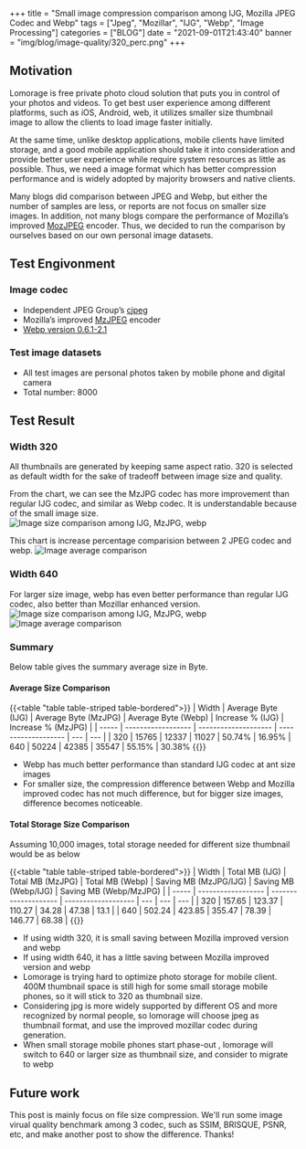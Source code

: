
+++
title = "Small image compression comparison among IJG, Mozilla JPEG Codec and Webp"
tags = ["Jpeg", "Mozillar", "IJG", "Webp", "Image Processing"]
categories = ["BLOG"]
date = "2021-09-01T21:43:40"
banner = "img/blog/image-quality/320_perc.png"
+++

## Motivation
Lomorage is free private photo cloud solution that puts you in control of your photos and videos. To get best user experience among different platforms, such as iOS, Android, web, it utilizes smaller size thumbnail image to allow the clients to load image faster initially.

At the same time, unlike desktop applications, mobile clients have limited storage, and a good mobile application should take it into consideration and provide better user experience while require system resources as little as possible. Thus, we need a image format which has better compression performance and is widely adopted by majority browsers and native clients.

Many blogs did comparison between JPEG and Webp, but either the number of samples are less, or reports are not focus on smaller size images. In addition, not many blogs compare the performance of Mozilla’s improved [MozJPEG](https://calendar.perfplanet.com/2014/mozjpeg-3-0/) encoder. Thus, we decided to run the comparison by ourselves based on our own personal image datasets.

## Test Engivonment
### Image codec
- Independent JPEG Group’s [cjpeg](https://linux.die.net/man/1/cjpeg)
- Mozilla’s improved [MzJPEG](https://calendar.perfplanet.com/2014/mozjpeg-3-0/) encoder
- [Webp version 0.6.1-2.1](https://launchpad.net/ubuntu/+source/libwebp)

### Test image datasets
- All test images are personal photos taken by mobile phone and digital camera
- Total number: 8000 

## Test Result
### Width 320
All thumbnails are generated by keeping same aspect ratio. 320 is selected as default width for the sake of tradeoff between image size and quality.


From the chart, we can see the MzJPG codec has more improvement than regular IJG codec, and similar as Webp codec. It is understandable because of the small image size. 
![Image size comparison among IJG, MzJPG, webp](/img/blog/image-quality/320_size.png)

This chart is increase percentage comparision between 2 JPEG codec and webp. 
![Image average comparison](/img/blog/image-quality/320_perc.png)

### Width 640
For larger size image, webp has even better performance than regular IJG codec, also better than Mozillar enhanced version. 
![Image size comparison among IJG, MzJPG, webp](/img/blog/image-quality/640_size.png)
![Image average comparison](/img/blog/image-quality/640_perc.png)

### Summary
Below table gives the summary average size in Byte.
#### Average Size Comparison
{{<table "table table-striped table-bordered">}}
| Width | Average Byte (IJG) | Average Byte (MzJPG) | Average Byte (Webp) | Increase % (IJG) | Increase % (MzJPG) |
| ----- | ------------------ | -------------------- | ------------------- | --- | --- |
| 320   | 15765 | 12337 | 11027 | 50.74%     |  16.95%
| 640   | 50224 | 42385 | 35547 | 55.15%     |  30.38%
{{</table>}}

- Webp has much better performance than standard IJG codec at ant size images
- For smaller size, the compression difference between Webp and Mozilla improved codec has not much difference, but for bigger size images, difference becomes noticeable.

#### Total Storage Size Comparison
Assuming 10,000 images, total storage needed for different size thumbnail would be as below

{{<table "table table-striped table-bordered">}}
| Width | Total MB (IJG) | Total MB (MzJPG) | Total MB (Webp) | Saving MB (MzJPG/IJG) | Saving MB (Webp/IJG) | Saving MB (Webp/MzJPG) |
| ----- | ------------------ | -------------------- | ------------------- | --- | --- | --- |
| 320   | 157.65 | 123.37 | 110.27 | 34.28    |   47.38  |  13.1  |
| 640   | 502.24 | 423.85 | 355.47 | 78.39    |  146.77  |  68.38 |
{{</table>}}

- If using width 320, it is small saving between Mozilla improved version and webp
- If using width 640, it has a little saving between Mozilla improved version and webp
- Lomorage is trying hard to optimize photo storage for mobile client. 400M thumbnail space is still high for some small storage mobile phones, so it will stick to 320 as thumbnail size.
- Considering jpg is more widely supported by different OS and more recognized by normal people, so lomorage will choose jpeg as thumbnail format, and use the improved mozillar codec during generation.
- When small storage mobile phones start phase-out , lomorage will switch to 640 or larger size as thumbnail size, and consider to migrate to webp

## Future work
This post is mainly focus on file size compression. We'll run some image virual quality benchmark among 3 codec, such as SSIM, BRISQUE, PSNR, etc, and make another post to show the difference. Thanks!
